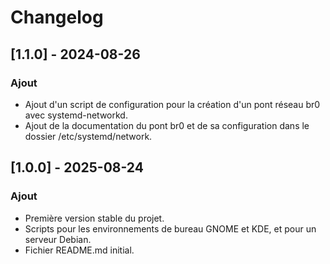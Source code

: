 # Changelog

## [1.1.0] - 2024-08-26
### Ajout
- Ajout d'un script de configuration pour la création d'un pont réseau br0 avec systemd-networkd.
- Ajout de la documentation du pont br0 et de sa configuration dans le dossier /etc/systemd/network.

## [1.0.0] - 2025-08-24
### Ajout
- Première version stable du projet.
- Scripts pour les environnements de bureau GNOME et KDE, et pour un serveur Debian.
- Fichier README.md initial.
